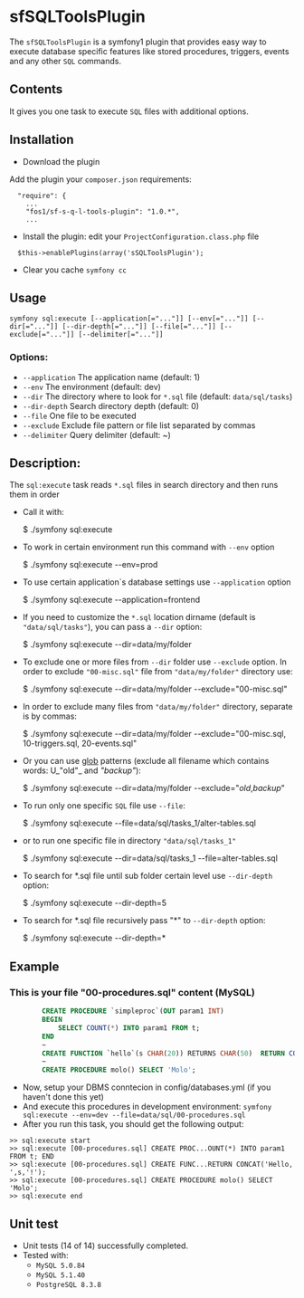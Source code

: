 # sfSQLToolsPlugin

The `sfSQLToolsPlugin` is a symfony1 plugin that provides easy way to execute
database specific features like stored procedures, triggers, events and any
other `SQL` commands.

## Contents

It gives you one task to execute `SQL` files with additional options.

## Installation

* Download the plugin

Add the plugin your `composer.json` requirements:

```
  "require": {
    ...
    "fos1/sf-s-q-l-tools-plugin": "1.0.*",
    ...
```
        
* Install the plugin: edit your ``ProjectConfiguration.class.php`` file
```
  $this->enablePlugins(array('sSQLToolsPlugin');
```

* Clear you cache
`symfony cc`

## Usage

```
symfony sql:execute [--application[="..."]] [--env[="..."]] [--dir[="..."]] [--dir-depth[="..."]] [--file[="..."]] [--exclude[="..."]] [--delimiter[="..."]]
```

### Options:
 * ``--application``  The application name (default: 1)
 * ``--env``          The environment (default: dev)
 * ``--dir``          The directory where to look for ``*.sql`` file (default: ``data/sql/tasks``)
 * ``--dir-depth``    Search directory depth (default: 0)
 * ``--file``         One file to be executed
 * ``--exclude``      Exclude file pattern or file list separated by commas
 * ``--delimiter``    Query delimiter (default: ~)

## Description:

The ``sql:execute`` task reads ``*.sql`` files in search directory and then runs them in order

   * Call it with:

        $ ./symfony sql:execute

   * To work in certain environment run this command with ``--env`` option

        $ ./symfony sql:execute --env=prod

   * To use certain application`s database settings use ``--application`` option

        $ ./symfony sql:execute --application=frontend

   * If you need to customize the ``*.sql`` location dirname (default is ``"data/sql/tasks"``), you can pass a ``--dir`` option:

        $ ./symfony sql:execute --dir=data/my/folder

   * To exclude one or more files from ``--dir`` folder use ``--exclude`` option. In order to exclude ``"00-misc.sql"`` file from ``"data/my/folder"`` directory use:

        $ ./symfony sql:execute --dir=data/my/folder --exclude="00-misc.sql"

   * In order to exclude many files from ``"data/my/folder"`` directory, separate is by commas:

        $ ./symfony sql:execute --dir=data/my/folder --exclude="00-misc.sql, 10-triggers.sql, 20-events.sql"

   * Or you can use [glob](http://php.net/manual/en/function.glob.php "Function glob") patterns (exclude all filename which contains words: U_"old"_ and _"backup"_):

        $ ./symfony sql:execute --dir=data/my/folder --exclude="*old*,*backup*"

   * To run only one specific ``SQL`` file use ``--file``:

        $ ./symfony sql:execute --file=data/sql/tasks_1/alter-tables.sql

   * or to run one specific file in directory ``"data/sql/tasks_1"``

        $ ./symfony sql:execute --dir=data/sql/tasks_1 --file=alter-tables.sql

   * To search for *.sql file until sub folder certain level use ``--dir-depth`` option:

        $ ./symfony sql:execute --dir-depth=5

   * To search for *.sql file recursively pass "\*" to ``--dir-depth`` option:

        $ ./symfony sql:execute --dir-depth=*

## Example #

### This is your file "00-procedures.sql" content (MySQL)

```sql
        CREATE PROCEDURE `simpleproc`(OUT param1 INT)
        BEGIN
            SELECT COUNT(*) INTO param1 FROM t;
        END
        ~
        CREATE FUNCTION `hello`(s CHAR(20)) RETURNS CHAR(50)  RETURN CONCAT('Hello, ',s,'!');
        ~
        CREATE PROCEDURE molo() SELECT 'Molo';
```
* Now, setup your DBMS conntecion in config/databases.yml (if you haven't done this yet)
* And execute this procedures in development environment:
`symfony sql:execute --env=dev --file=data/sql/00-procedures.sql`
* After you run this task, you should get the following output:

```
>> sql:execute start
>> sql:execute [00-procedures.sql] CREATE PROC...OUNT(*) INTO param1 FROM t; END
>> sql:execute [00-procedures.sql] CREATE FUNC...RETURN CONCAT('Hello, ',s,'!');
>> sql:execute [00-procedures.sql] CREATE PROCEDURE molo() SELECT 'Molo';
>> sql:execute end
```

## Unit test

* Unit tests (14 of 14) successfully completed.
* Tested with:
  * ``MySQL 5.0.84``
  * ``MySQL 5.1.40``
  * ``PostgreSQL 8.3.8``